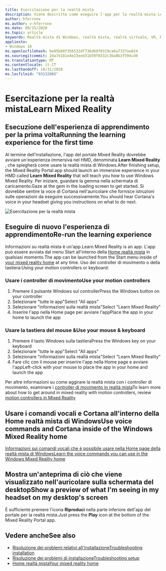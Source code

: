 ```yaml
---
title: Esercitazione per la realtà mista
description: Viene descritto come eseguire l'app per la realtà mista Learn, che illustra come usare ed esplorare la realtà mista di Windows.
author: hferrone
ms.author: v-hferrone
ms.date: 09/15/2020
ms.topic: article
keywords: Realtà mista di Windows, realtà mista, realtà virtuale, VR, MR, esercitazione, introduzione
appliesto:
- Windows 10
ms.openlocfilehash: be85b88f356532df736d69f8319ca6a7337ae824
ms.sourcegitcommit: 2da7e181e4e23eed31b59f0332c3ba8b3f594cd0
ms.translationtype: MT
ms.contentlocale: it-IT
ms.lasthandoff: 10/31/2020
ms.locfileid: "93132065"
---
```

# <a name="learn-mixed-reality"></a><span data-ttu-id="7c44f-104">Esercitazione per la realtà mista</span><span class="sxs-lookup"><span data-stu-id="7c44f-104">Learn Mixed Reality</span></span>

## <a name="running-the-learning-experience-for-the-first-time"></a><span data-ttu-id="7c44f-105">Esecuzione dell'esperienza di apprendimento per la prima volta</span><span class="sxs-lookup"><span data-stu-id="7c44f-105">Running the learning experience for the first time</span></span>

<span data-ttu-id="7c44f-106">Al termine dell'installazione, l'app del portale Mixed Reality dovrebbe avviare un'esperienza immersiva nel HMD, denominata **Learn Mixed Reality** , che spiegherà come usare la realtà mista di Windows.</span><span class="sxs-lookup"><span data-stu-id="7c44f-106">After finishing setup, the Mixed Reality Portal app should launch an immersive experience in your HMD called **Learn Mixed Reality** that will teach you how to use Windows Mixed Reality.</span></span> <span data-ttu-id="7c44f-107">Per iniziare, guardare la gemma nella schermata di caricamento.</span><span class="sxs-lookup"><span data-stu-id="7c44f-107">Gaze at the gem in the loading screen to get started.</span></span> <span data-ttu-id="7c44f-108">Si dovrebbe sentire la voce di Cortana nell'auricolare che fornisce istruzioni sulle operazioni da eseguire successivamente.</span><span class="sxs-lookup"><span data-stu-id="7c44f-108">You should hear Cortana's voice in your headset giving you instructions on what to do next.</span></span>

![Esercitazione per la realtà mista](images/file-learnmixedrealitystart.png)

## <a name="re-run-the-learning-experience"></a><span data-ttu-id="7c44f-110">Eseguire di nuovo l'esperienza di apprendimento</span><span class="sxs-lookup"><span data-stu-id="7c44f-110">Re-run the learning experience</span></span>

<span data-ttu-id="7c44f-111">Informazioni su realtà mista è un'app.</span><span class="sxs-lookup"><span data-stu-id="7c44f-111">Learn Mixed Reality is an app.</span></span> <span data-ttu-id="7c44f-112">L'app può essere avviata dal menu Start all'interno della [Home realtà mista](your-mixed-reality-home.md) in qualsiasi momento.</span><span class="sxs-lookup"><span data-stu-id="7c44f-112">The app can be launched from the Start menu inside of [your mixed reality home](your-mixed-reality-home.md) at any time.</span></span> <span data-ttu-id="7c44f-113">Uso dei controller di movimento o della tastiera:</span><span class="sxs-lookup"><span data-stu-id="7c44f-113">Using your motion controllers or keyboard:</span></span>

### <a name="use-your-motion-controllers"></a><span data-ttu-id="7c44f-114">Usare i controller di movimento</span><span class="sxs-lookup"><span data-stu-id="7c44f-114">Use your motion controllers</span></span>

1. <span data-ttu-id="7c44f-115">Premere il pulsante Windows sul controller</span><span class="sxs-lookup"><span data-stu-id="7c44f-115">Press the Windows button on your controller</span></span>
2. <span data-ttu-id="7c44f-116">Selezionare "tutte le app"</span><span class="sxs-lookup"><span data-stu-id="7c44f-116">Select "All apps"</span></span>
3. <span data-ttu-id="7c44f-117">Selezionare "informazioni sulla realtà mista"</span><span class="sxs-lookup"><span data-stu-id="7c44f-117">Select "Learn Mixed Reality"</span></span>
4. <span data-ttu-id="7c44f-118">Inserire l'app nella Home page per avviare l'app</span><span class="sxs-lookup"><span data-stu-id="7c44f-118">Place the app in your home to launch the app</span></span>

### <a name="use-your-mouse--keyboard"></a><span data-ttu-id="7c44f-119">Usare la tastiera del mouse &</span><span class="sxs-lookup"><span data-stu-id="7c44f-119">Use your mouse & keyboard</span></span>

1. <span data-ttu-id="7c44f-120">Premere il tasto Windows sulla tastiera</span><span class="sxs-lookup"><span data-stu-id="7c44f-120">Press the Windows key on your keyboard</span></span>
2. <span data-ttu-id="7c44f-121">Selezionare "tutte le app"</span><span class="sxs-lookup"><span data-stu-id="7c44f-121">Select "All apps"</span></span>
3. <span data-ttu-id="7c44f-122">Selezionare "informazioni sulla realtà mista"</span><span class="sxs-lookup"><span data-stu-id="7c44f-122">Select "Learn Mixed Reality"</span></span>
4. <span data-ttu-id="7c44f-123">Fare clic con il mouse per inserire l'app nella Home page e avviare l'app</span><span class="sxs-lookup"><span data-stu-id="7c44f-123">Left-click with your mouse to place the app in your home and launch the app</span></span>

<span data-ttu-id="7c44f-124">Per altre informazioni su come aggirare la realtà mista con i controller di movimento, esaminare i [controller di movimento in realtà mista](controllers-in-wmr.md)</span><span class="sxs-lookup"><span data-stu-id="7c44f-124">To learn more about how to get around in mixed reality with motion controllers, review [motion controllers in Mixed Reality](controllers-in-wmr.md)</span></span>

## <a name="use-voice-commands-and-cortana-inside-of-the-windows-mixed-reality-home"></a><span data-ttu-id="7c44f-125">Usare i comandi vocali e Cortana all'interno della Home realtà mista di Windows</span><span class="sxs-lookup"><span data-stu-id="7c44f-125">Use voice commands and Cortana inside of the Windows Mixed Reality home</span></span>

[<span data-ttu-id="7c44f-126">Informazioni sui comandi vocali che è possibile usare nella Home page della realtà mista di Windows</span><span class="sxs-lookup"><span data-stu-id="7c44f-126">Learn the voice commands you can use in the Windows Mixed Reality home</span></span>](https://support.microsoft.com/help/4041322/windows-10-speech-in-windows-mixed-reality)

## <a name="show-a-preview-of-what-im-seeing-in-my-headset-on-my-desktops-screen"></a><span data-ttu-id="7c44f-127">Mostra un'anteprima di ciò che viene visualizzato nell'auricolare sulla schermata del desktop</span><span class="sxs-lookup"><span data-stu-id="7c44f-127">Show a preview of what I'm seeing in my headset on my desktop's screen</span></span>

<span data-ttu-id="7c44f-128">È sufficiente premere l'icona **Riproduci** nella parte inferiore dell'app del portale per la realtà mista.</span><span class="sxs-lookup"><span data-stu-id="7c44f-128">Just press the **Play** icon at the bottom of the Mixed Reality Portal app.</span></span>

## <a name="see-also"></a><span data-ttu-id="7c44f-129">Vedere anche</span><span class="sxs-lookup"><span data-stu-id="7c44f-129">See also</span></span>

* [<span data-ttu-id="7c44f-130">Risoluzione dei problemi relativi all'installazione</span><span class="sxs-lookup"><span data-stu-id="7c44f-130">Troubleshooting installation</span></span>](installation_errors.md)
* [<span data-ttu-id="7c44f-131">Risoluzione dei problemi di installazione</span><span class="sxs-lookup"><span data-stu-id="7c44f-131">Troubleshooting setup</span></span>](wmr-setup-faq.md)
* [<span data-ttu-id="7c44f-132">Home realtà mista</span><span class="sxs-lookup"><span data-stu-id="7c44f-132">Your mixed reality home</span></span>](your-mixed-reality-home.md)
